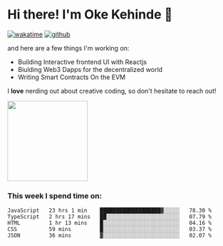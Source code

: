 # Hi there! I'm Oke Kehinde :cowboy_hat_face:

[![wakatime](https://wakatime.com/badge/user/5f3f42a0-7b4f-4c4b-b2da-012c5ac2fa62.svg)](https://wakatime.com/@5f3f42a0-7b4f-4c4b-b2da-012c5ac2fa62)
[![github](https://img.shields.io/github/followers/okeken?logo=github&style=plastic)](https://github.com/okeken?tab=followers)

and here are a few things I'm working on:

- Building Interactive frontend UI with Reactjs
- Biulding Web3 Dapps for the decentralized world
- Writing Smart Contracts On the EVM

I **love** nerding out about creative coding, so don't hesitate to reach out!


<img height="180em" src="https://github-readme-stats.vercel.app/api?username=okeken&show_icons=true&hide_border=true&&count_private=true&include_all_commits=true" />

### This week I spend time on:

<!--START_SECTION:waka-->
```text
JavaScript   23 hrs 1 min    ███████████████████▓░░░░░   78.30 % 
TypeScript   2 hrs 17 mins   ██░░░░░░░░░░░░░░░░░░░░░░░   07.79 % 
HTML         1 hr 13 mins    █░░░░░░░░░░░░░░░░░░░░░░░░   04.16 % 
CSS          59 mins         █░░░░░░░░░░░░░░░░░░░░░░░░   03.37 % 
JSON         36 mins         ▓░░░░░░░░░░░░░░░░░░░░░░░░   02.07 % 
```
<!--END_SECTION:waka-->
